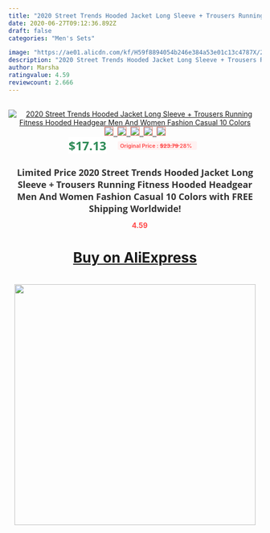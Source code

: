 ```yaml
---
title: "2020 Street Trends Hooded Jacket Long Sleeve + Trousers Running Fitness Hooded Headgear Men And Women Fashion Casual 10 Colors"
date: 2020-06-27T09:12:36.892Z
draft: false
categories: "Men's Sets"

image: "https://ae01.alicdn.com/kf/H59f8894054b246e384a53e01c13c4787X/2020-Street-Trends-Hooded-Jacket-Long-Sleeve-Trousers-Running-Fitness-Hooded-Headgear-Men-And-Women-Fashion.jpg"
description: "2020 Street Trends Hooded Jacket Long Sleeve + Trousers Running Fitness Hooded Headgear Men And Women Fashion Casual 10 Colors"
author: Marsha
ratingvalue: 4.59
reviewcount: 2.666
---
```

<br>
<div style="text-align: center;">
<a href="https://s.click.aliexpress.com/e/_ASXKPT" target="_blank" rel="nofollow noopener noreferrer"><img alt="2020 Street Trends Hooded Jacket Long Sleeve + Trousers Running Fitness Hooded Headgear Men And Women Fashion Casual 10 Colors" class="magnifier-image" src="https://ae01.alicdn.com/kf/H59f8894054b246e384a53e01c13c4787X/2020-Street-Trends-Hooded-Jacket-Long-Sleeve-Trousers-Running-Fitness-Hooded-Headgear-Men-And-Women-Fashion.jpg_640x640.jpg">
<br>
<img style="border:1px solid salmon" src="https://ae01.alicdn.com/kf/H59f8894054b246e384a53e01c13c4787X/2020-Street-Trends-Hooded-Jacket-Long-Sleeve-Trousers-Running-Fitness-Hooded-Headgear-Men-And-Women-Fashion.jpg_120x120.jpg">&nbsp;&nbsp;<img style="border:1px solid salmon" src="https://ae01.alicdn.com/kf/Hff5d7329680b4ceda39b9fe01bbd19bdl/2020-Street-Trends-Hooded-Jacket-Long-Sleeve-Trousers-Running-Fitness-Hooded-Headgear-Men-And-Women-Fashion.jpg_120x120.jpg">&nbsp;&nbsp;<img style="border:1px solid salmon" src="https://ae01.alicdn.com/kf/H3282a12b63ed43dba3c1568e793fcb625/2020-Street-Trends-Hooded-Jacket-Long-Sleeve-Trousers-Running-Fitness-Hooded-Headgear-Men-And-Women-Fashion.jpg_120x120.jpg">&nbsp;&nbsp;<img style="border:1px solid salmon" src="https://ae01.alicdn.com/kf/H20b933c94c394bd3bb839b80992f74b2M/2020-Street-Trends-Hooded-Jacket-Long-Sleeve-Trousers-Running-Fitness-Hooded-Headgear-Men-And-Women-Fashion.jpg_120x120.jpg">&nbsp;&nbsp;<img style="border:1px solid salmon" src="https://ae01.alicdn.com/kf/Hd6c35b03fb93405cb460e581e3e6d18cE/2020-Street-Trends-Hooded-Jacket-Long-Sleeve-Trousers-Running-Fitness-Hooded-Headgear-Men-And-Women-Fashion.jpg_120x120.jpg"></a></div><br0>
<div style="text-align: center;"><span style="background-color: white; border: 0px; box-sizing: border-box; color: seagreen; display: inline-block; font-family: &quot;open sans&quot; , &quot;arial&quot; , &quot;helvetica&quot; , sans-serif , &quot;heiti&quot;; font-size: 24px; font-stretch: inherit; font-weight: 700; line-height: inherit; margin: 0px 10px 0px 0px; padding: 0px; vertical-align: middle;">$17.13 </span>
<span style="background: rgb(255 , 241 , 241); border-radius: 3px; border: 0px; box-sizing: border-box; color: #ff4747; display: inline-block; font-family: inherit; font-size: 12px; font-stretch: inherit; font-style: inherit; font-variant: inherit; font-weight: 600; line-height: inherit; margin: 0px; padding: 2px 5px; transform: scale(0.9); vertical-align: middle;">Original Price : <b style="text-decoration: line-through;">$23.79 </b> 28%&nbsp;&nbsp;</span></div>
<h1 style="color: #333333; display: inline-block; font-family: &quot;open sans&quot; , &quot;arial&quot; , &quot;helvetica&quot; , sans-serif , &quot;heiti&quot;; font-size: 18px; font-stretch: inherit; font-weight: 700; text-align: center;">Limited Price 2020 Street Trends Hooded Jacket Long Sleeve + Trousers Running Fitness Hooded Headgear Men And Women Fashion Casual 10 Colors with FREE Shipping Worldwide!</h1>
<div style="color: #ff4747; text-align: center;">
<img src="https://4.bp.blogspot.com/-M0ZcTcb-5uY/XleCXlxnR4I/AAAAAAAAAEc/OrjgMkXV1oMQFaCRZj5HQwOCBcu3w1FegCPcBGAYYCw/s1600/star.png" style="height: 15px;">&nbsp;<b>4.59</b></div>
<div class="button_cont" align="center"><a class="buynow_a" href="https://s.click.aliexpress.com/e/_ASXKPT" target="_blank" rel="nofollow noopener noreferrer"><H1>Buy on AliExpress</H1></a></div><br>
<div class="separator" style="clear: both; text-align: center;">
<img src="https://lh3.googleusercontent.com/-pTy5HemUv9M/XlePHvY0dAI/AAAAAAAAAE4/0nX5iRUoIWY8eMW9Dpxeirr157OZliDIgCLcBGAsYHQ/s1600/badge.gif" width="480">
</div>
